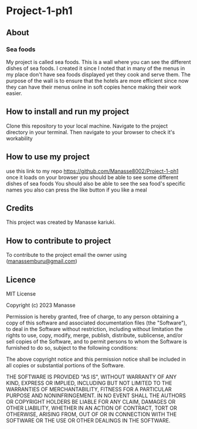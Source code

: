# Project-1-ph1

## About

### Sea foods
My project is called sea foods.
This is a wall where you can see the different dishes of sea foods.
I created it since I noted that in many of the menus in my place don't have sea foods displayed yet they cook and serve them.
The purpose of the wall is to ensure that the hotels are more efficient since now they can have their menus online in soft copies hence making their work easier.

## How to install and run my project
Clone this repository to your local machine.
Navigate to the project directory in your terminal.
Then navigate to your browser to check it's workability

## How to use my project
use this link to my repo https://github.com/Manasse8002/Project-1-ph1
once it loads on your browser you should be able to see some different dishes of sea foods
You should also be able to see the sea food's specific names 
you also can press the like button if you like a meal

## Credits
This project was created by Manasse kariuki.

## How to contribute to project
To contribute to the project email the owner using (manassemburu@gmail.com)

## Licence
MIT License

Copyright (c) 2023 Manasse

Permission is hereby granted, free of charge, to any person obtaining a copy
of this software and associated documentation files (the "Software"), to deal
in the Software without restriction, including without limitation the rights
to use, copy, modify, merge, publish, distribute, sublicense, and/or sell
copies of the Software, and to permit persons to whom the Software is
furnished to do so, subject to the following conditions:

The above copyright notice and this permission notice shall be included in all
copies or substantial portions of the Software.

THE SOFTWARE IS PROVIDED "AS IS", WITHOUT WARRANTY OF ANY KIND, EXPRESS OR
IMPLIED, INCLUDING BUT NOT LIMITED TO THE WARRANTIES OF MERCHANTABILITY,
FITNESS FOR A PARTICULAR PURPOSE AND NONINFRINGEMENT. IN NO EVENT SHALL THE
AUTHORS OR COPYRIGHT HOLDERS BE LIABLE FOR ANY CLAIM, DAMAGES OR OTHER
LIABILITY, WHETHER IN AN ACTION OF CONTRACT, TORT OR OTHERWISE, ARISING FROM,
OUT OF OR IN CONNECTION WITH THE SOFTWARE OR THE USE OR OTHER DEALINGS IN THE
SOFTWARE.

